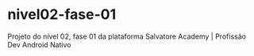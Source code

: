# nivel02-fase-01
Projeto do nível 02, fase 01 da plataforma Salvatore Academy | Profissão Dev Android Nativo
